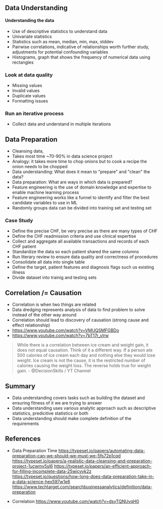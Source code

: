 ## Data Understanding
#### Understanding the data
- Use of descriptive statistics to understand data
- Univariate statistics
- Statistics such as mean, median, min, max, stddev
- Pairwise correlations, indicative of relationships worth further study, adjustments for potential confounding variables
- Histograms, graph that shows the frequency of numerical data using rectangles

### Look at data quality
- Missing values
- Invalid values
- Duplicate values
- Formatting issues

### Run an iterative process
- Collect data and understand in multiple iterations

## Data Preparation
- Cleansing data,
- Takes most time ~70-90% in data science project
- Analogy: it takes more time to chop onions but to cook a recipe the onion needs to be chopped
- Data understanding: What does it mean to "prepare" and "clean" the data?
- Data preparation: What are ways in which data is prepared?
- Feature engineering is the use of domain knowledge and expertise to enable machine learning process
- Feature engineering works like a funnel to identify and filter the best candidate variables to use in ML
- Randomly groups data can be divided into training set and testing set

### Case Study
- Define the precise CHF, be very precise as there are many types of CHF
- Define the CHF readmission criteria and use clinical expertise
- Collect and aggregate all available transactions and records of each CHF patient
- Standardize the data so each patient shared the same columns
- Run literary review to ensure data quality and correctness of procedures
- Consolidate all data into single table
- Define the target, patient features and diagnosis flags such us existing illness
- Divide dataset into trainig and testing sets

## Correlation /= Causation
- Correlation is when two things are related
- Data dredging represents analysis of data to find problem to solve instead of the other way around
- Correlation should lead to discovery of causation (strong cause and effect relationship)
- https://www.youtube.com/watch?v=VMUQSMFGBDo
- https://www.youtube.com/watch?v=7bT17r_yIrw

> While there is a correlation between ice cream and weight gain, it does not equal causation. Think of it a different way. If a person ate 500 calories of ice cream each day and nothing else they would lose weight. Ice cream is not the cause, it is the restricted number of calories causing the weight loss. The reverse holds true for weight gain. - @DecisionSkills / YT Channel

## Summary
- Data understanding covers tasks such as building the dataset and ensuring fitness of it we are trying to answer
- Data understanding uses various analytic approach such as descriptive statistics, predicitive statistics or both
- Data understanding should make complete definition of the requirements

## References
- Data Preparation Time
https://typeset.io/papers/automating-data-preparation-can-we-should-we-must-we-5fs72p1cqd
https://typeset.io/papers/a-realistic-data-cleansing-and-preparation-project-1ucwmv5sl6
https://typeset.io/papers/an-efficient-approach-for-filling-incomplete-data-25wjcvyk2z
https://typeset.io/questions/how-long-does-data-preparation-take-in-a-data-science-hex597w1e6
https://www.techtarget.com/searchbusinessanalytics/definition/data-preparation

- Correlation
https://www.youtube.com/watch?v=dsyTQNUvqH0


